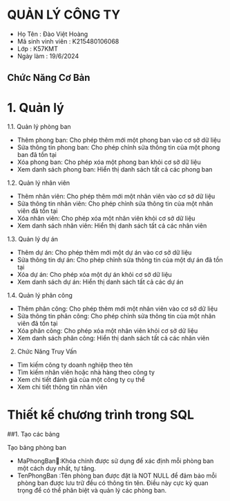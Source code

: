 # QUẢN LÝ CÔNG TY
- Họ Tên : Đào Việt Hoàng
- Mã sinh vinh viên : K215480106068
- Lớp : K57KMT
- Ngày làm : 19/6/2024
## Chức Năng Cơ Bản
# 1. Quản lý 
1.1. Quản lý phòng ban
- Thêm phong ban: Cho phép thêm mới một phong ban vào cơ sở dữ liệu
- Sửa thông tin phong ban: Cho phép chỉnh sửa thông tin của một phong ban đã tồn tại
- Xóa phong ban: Cho phép xóa một phong ban khỏi cơ sở dữ liệu
- Xem danh sách phong ban: Hiển thị danh sách tất cả các phong ban

1.2. Quản lý nhân viên
- Thêm nhân viên: Cho phép thêm mới một nhân viên vào cơ sở dữ liệu
- Sửa thông tin nhân viên: Cho phép chỉnh sửa thông tin của một nhân viên đã tồn tại
- Xóa nhân viên: Cho phép xóa một nhân viên khỏi cơ sở dữ liệu
- Xem danh sách nhân viên: Hiển thị danh sách tất cả các nhân viên

1.3. Quản lý dự án
- Thêm dự án: Cho phép thêm mới một dự án vào cơ sở dữ liệu
- Sửa thông tin dự án: Cho phép chỉnh sửa thông tin của một dự án đã tồn tại
- Xóa dự án: Cho phép xóa một dự án khỏi cơ sở dữ liệu
- Xem danh sách dự án: Hiển thị danh sách tất cả các dự án
  
1.4. Quản lý phân công
- Thêm phân công: Cho phép thêm mới một nhân viên vào cơ sở dữ liệu
- Sửa thông tin phân công: Cho phép chỉnh sửa thông tin của một nhân viên đã tồn tại
- Xóa phân công: Cho phép xóa một nhân viên khỏi cơ sở dữ liệu
- Xem danh sách phân công: Hiển thị danh sách tất cả các nhân viên
  
2. Chức Năng Truy Vấn
  
- Tìm kiếm công ty doanh nghiệp theo tên 
- Tìm kiếm nhân viên hoặc nhà hàng theo công ty 
- Xem chi tiết đánh giá của một công ty cụ thể
- Xem chi tiết thông tin nhân viên

# Thiết kế chương trình trong SQL

##1. Tạo các bảng

Tạo bảng phòng ban

- MaPhongBan🔑:Khóa chính được sử dụng để xác định mỗi phòng ban một cách duy nhất, tự tăng.
- TenPhongBan :Tên phòng ban được đặt là NOT NULL để đảm bảo mỗi phòng ban được lưu trữ đều có thông tin tên. Điều này cực kỳ quan trọng để có thể phân biệt và quản lý các phòng ban.
 






